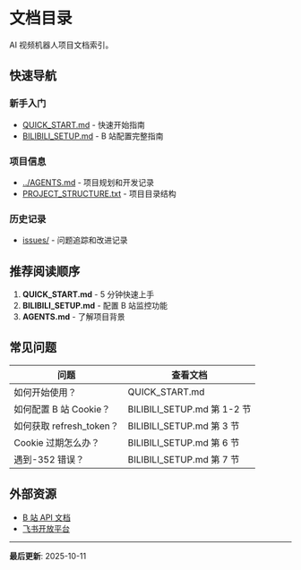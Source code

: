 # 文档目录

AI 视频机器人项目文档索引。

## 快速导航

### 新手入门

- [QUICK_START.md](./QUICK_START.md) - 快速开始指南
- [BILIBILI_SETUP.md](./BILIBILI_SETUP.md) - B 站配置完整指南

### 项目信息

- [../AGENTS.md](../AGENTS.md) - 项目规划和开发记录
- [PROJECT_STRUCTURE.txt](./PROJECT_STRUCTURE.txt) - 项目目录结构

### 历史记录

- [issues/](./issues/) - 问题追踪和改进记录

## 推荐阅读顺序

1. **QUICK_START.md** - 5 分钟快速上手
2. **BILIBILI_SETUP.md** - 配置 B 站监控功能
3. **AGENTS.md** - 了解项目背景

## 常见问题

| 问题                     | 查看文档                    |
| ------------------------ | --------------------------- |
| 如何开始使用？           | QUICK_START.md              |
| 如何配置 B 站 Cookie？   | BILIBILI_SETUP.md 第 1-2 节 |
| 如何获取 refresh_token？ | BILIBILI_SETUP.md 第 3 节   |
| Cookie 过期怎么办？      | BILIBILI_SETUP.md 第 6 节   |
| 遇到-352 错误？          | BILIBILI_SETUP.md 第 7 节   |

## 外部资源

- [B 站 API 文档](https://socialsisteryi.github.io/bilibili-API-collect/)
- [飞书开放平台](https://open.feishu.cn/document/)

---

**最后更新**: 2025-10-11
